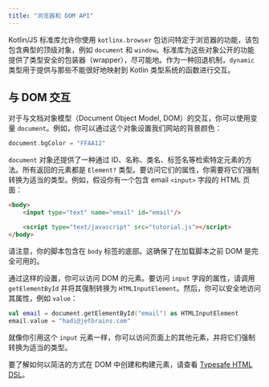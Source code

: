 ```yaml
---
title: "浏览器和 DOM API"
---
```

Kotlin/JS 标准库允许你使用 `kotlinx.browser` 包访问特定于浏览器的功能，该包包含典型的顶级对象，例如 `document` 和 `window`。标准库为这些对象公开的功能提供了类型安全的包装器（wrapper），尽可能地。作为一种回退机制，`dynamic` 类型用于提供与那些不能很好地映射到 Kotlin 类型系统的函数进行交互。

## 与 DOM 交互

对于与文档对象模型（Document Object Model, DOM）的交互，你可以使用变量 `document`。例如，你可以通过这个对象设置我们网站的背景颜色：

```kotlin
document.bgColor = "FFAA12"
```

`document` 对象还提供了一种通过 ID、名称、类名、标签名等检索特定元素的方法。所有返回的元素都是 `Element?` 类型。要访问它们的属性，你需要将它们强制转换为适当的类型。例如，假设你有一个包含 email `<input>` 字段的 HTML 页面：

```html
<body>
    <input type="text" name="email" id="email"/>

    <script type="text/javascript" src="tutorial.js"></script>
</body>
```

请注意，你的脚本包含在 `body` 标签的底部。这确保了在加载脚本之前 DOM 是完全可用的。

通过这样的设置，你可以访问 DOM 的元素。要访问 `input` 字段的属性，请调用 `getElementById` 并将其强制转换为 `HTMLInputElement`。然后，你可以安全地访问其属性，例如 `value`：

```kotlin
val email = document.getElementById("email") as HTMLInputElement
email.value = "hadi@jetbrains.com"
```

就像你引用这个 `input` 元素一样，你可以访问页面上的其他元素，并将它们强制转换为适当的类型。

要了解如何以简洁的方式在 DOM 中创建和构建元素，请查看 [Typesafe HTML DSL](typesafe-html-dsl.md)。